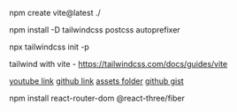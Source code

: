 npm create vite@latest ./

npm install -D tailwindcss postcss autoprefixer

npx tailwindcss init -p

tailwind with vite - https://tailwindcss.com/docs/guides/vite

[youtube link](https://youtu.be/FkowOdMjvYo?si=8u6EnFfpscf0Ya5b)
[github link](https://github.com/adrianhajdin/3D_portfolio.git)
[assets folder](https://drive.google.com/file/d/1TACDN8qFpi_NW66I4p48R9_MUmx-JT3P/edit?pli=1)
[github gist](https://gist.github.com/adrianhajdin/7bc0603ee0b1bd2872b80a62c24b5e5f#file-index-js)

npm install react-router-dom @react-three/fiber